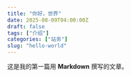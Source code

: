 ```yaml
---
title: "你好，世界"
date: 2025-08-09T04:00:00Z
draft: false
tags: ["介绍"]
categories: ["站务"]
slug: "hello-world"
---
```

这是我的第一篇用 **Markdown** 撰写的文章。
